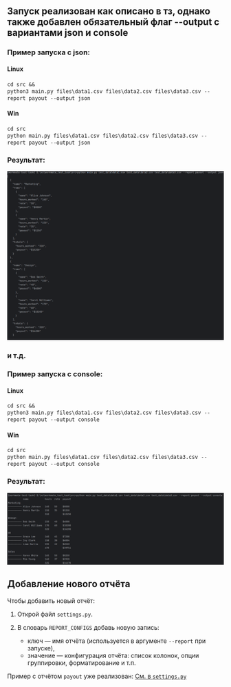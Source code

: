 ## Запуск реализован как описано в тз, однако также добавлен обязательный флаг --output с вариантами json и console
### Пример запуска с json:
#### Linux
```shell
cd src &&
python3 main.py files\data1.csv files\data2.csv files\data3.csv --report payout --output json
```
#### Win
```shell
cd src
python main.py files\data1.csv files\data2.csv files\data3.csv --report payout --output json
```
### Результат:
![json_output](json_output.png)
### и т.д.
### Пример запуска с console:
#### Linux
```shell
cd src &&
python3 main.py files\data1.csv files\data2.csv files\data3.csv --report payout --output console
```
#### Win
```shell
cd src
python main.py files\data1.csv files\data2.csv files\data3.csv --report payout --output console
```
### Результат:
![console_output](console_output.png)

## Добавление нового отчёта

Чтобы добавить новый отчёт:

1. Открой файл `settings.py`.
2. В словарь `REPORT_CONFIGS` добавь новую запись:

   * ключ — имя отчёта (используется в аргументе `--report` при запуске),
   * значение — конфигурация отчёта: список колонок, опции группировки, форматирование и т.п.

Пример с отчётом `payout` уже реализован:
[См. в `settings.py`](https://github.com/jmblx/test-task/blob/main/src/settings.py)